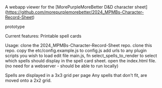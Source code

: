 A webapp viewer for the [MorePurpleMoreBetter D&D character sheet] (https://github.com/morepurplemorebetter/2024_MPMBs-Character-Record-Sheet)

prototype

Current features:
Printable spell cards

Usage:
clone the 2024_MPMBs-Character-Record-Sheet repo.
clone this repo.
copy the etc/config.example.js to config.js
add urls to any plugin scripts you wish to load
edit file main.js, fn select_spells_to_render to select which spells should display in the spell card sheet. 
open the index.html file. (no need for a webserver - should be able to run locally)

Spells are displayed in a 3x3 grid per page
Any spells that don't fit, are moved onto a 2x2 grid.
